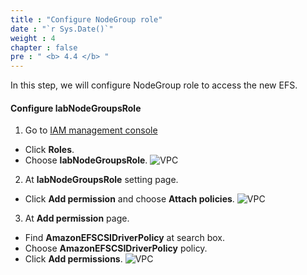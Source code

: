 ```yaml
---
title : "Configure NodeGroup role"
date : "`r Sys.Date()`"
weight : 4
chapter : false
pre : " <b> 4.4 </b> "
---
```


In this step, we will configure NodeGroup role to access the new EFS.

#### Configure **labNodeGroupsRole**
1. Go to [IAM management console](https://console.aws.amazon.com/iam/home)
  - Click **Roles**.
  - Choose **labNodeGroupsRole**.
  ![VPC](/images/4.configure/ws01-configure14.png)

2. At **labNodeGroupsRole** setting page.
  - Click **Add permission** and choose **Attach policies**.
  ![VPC](/images/4.configure/ws01-configure15.png)

3. At **Add permission** page.
  - Find **AmazonEFSCSIDriverPolicy** at search box.
  - Choose **AmazonEFSCSIDriverPolicy** policy.
  - Click **Add permissions**.
  ![VPC](/images/4.configure/ws01-configure16.png)